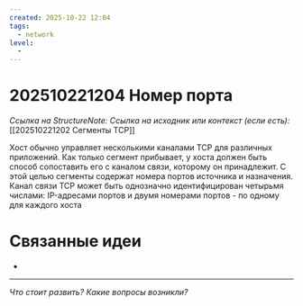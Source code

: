 ```yaml
---
created: 2025-10-22 12:04
tags:
  - network
level:
  -
---
```

# 202510221204 Номер порта

*Ссылка на StructureNote:*
*Ссылка на исходник или контекст (если есть):*[[202510221202 Сегменты TCP]]

Хост обычно управляет несколькими каналами TCP для различных приложений. Как только сегмент прибывает, у хоста должен быть способ сопоставить его с каналом связи, которому он принадлежит. С этой целью сегменты содержат номера портов источника и назначения. Канал связи TCP может быть однозначно идентифицирован четырьмя числами: IP-адреcами портов и двумя номерами портов - по одному для каждого хоста

# Связанные идеи

- 

---

*Что стоит развить? Какие вопросы возникли?*
